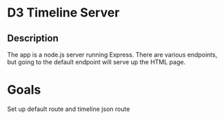 # D3 Timeline Server #

Description
------------

The app is a node.js server running Express. There are various endpoints, but going to the default endpoint will serve up the HTML page.

# Goals #

Set up default route and timeline json route


